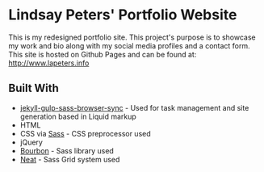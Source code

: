 # Lindsay Peters' Portfolio Website
This is my redesigned portfolio site. This project's purpose is to showcase my work and bio along with my social media profiles and a contact form. This site is hosted on Github Pages and can be found at: http://www.lapeters.info

## Built With
* [jekyll-gulp-sass-browser-sync](https://github.com/shakyShane/jekyll-gulp-sass-browser-sync) - Used for task management and site generation based in Liquid markup 
* HTML
* CSS via [Sass](http://sass-lang.com/) - CSS preprocessor used
* jQuery
* [Bourbon](http://bourbon.io/) - Sass library used
* [Neat](http://neat.bourbon.io/) - Sass Grid system used


